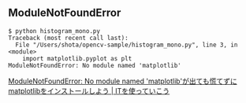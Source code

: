 ## ModuleNotFoundError

```
$ python histogram_mono.py
Traceback (most recent call last):
  File "/Users/shota/opencv-sample/histogram_mono.py", line 3, in <module>
    import matplotlib.pyplot as plt
ModuleNotFoundError: No module named 'matplotlib'
```

[ModuleNotFoundError: No module named 'matplotlib'が出ても慌てずにmatplotlibをインストールしよう | ITを使っていこう](https://it-ojisan.tokyo/python-no-module-named-matplotlib/)
